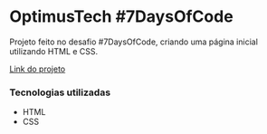 # OptimusTech #7DaysOfCode

Projeto feito no desafio #7DaysOfCode, criando uma página inicial utilizando HTML e CSS.

[Link do projeto](https://optimustech-rho.vercel.app/)

### Tecnologias utilizadas

- HTML
- CSS

